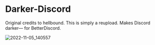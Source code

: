 # Darker-Discord
Original credits to hellbound. This is simply a reupload. Makes Discord darker— for BetterDiscord. 


![2022-11-05_140557](https://user-images.githubusercontent.com/50277910/200134655-1ef500b2-1e56-42e2-94b4-49b1d0b7a169.png)
